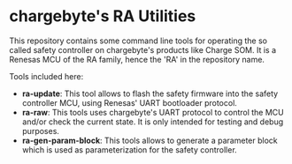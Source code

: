 # chargebyte's RA Utilities

This repository contains some command line tools for operating the so called
safety controller on chargebyte's products like Charge SOM.
It is a Renesas MCU of the RA family, hence the 'RA' in the repository name.

Tools included here:

- **ra-update**: This tool allows to flash the safety firmware into the
  safety controller MCU, using Renesas' UART bootloader protocol.
- **ra-raw**: This tools uses chargebyte's UART protocol to control the
  MCU and/or check the current state. It is only intended for testing and
  debug purposes.
- **ra-gen-param-block**: This tools allows to generate a parameter block
  which is used as parameterization for the safety controller.
